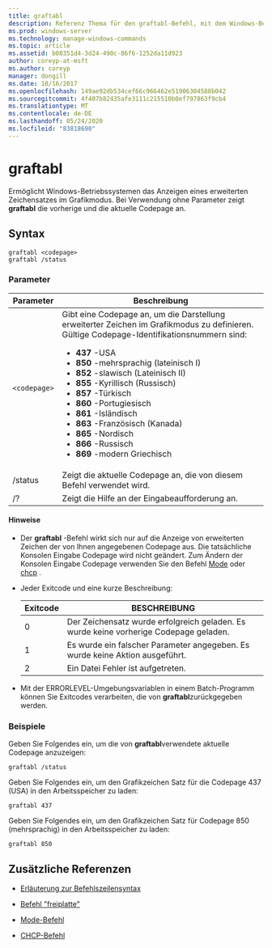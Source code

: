 ```yaml
---
title: graftabl
description: Referenz Thema für den graftabl-Befehl, mit dem Windows-Betriebssysteme einen erweiterten Zeichensatz im Grafikmodus anzeigen können.
ms.prod: windows-server
ms.technology: manage-windows-commands
ms.topic: article
ms.assetid: b08351d4-3d24-490c-86f6-1252da11d923
author: coreyp-at-msft
ms.author: coreyp
manager: dongill
ms.date: 10/16/2017
ms.openlocfilehash: 149ae92db534cef66c966462e51906304588b042
ms.sourcegitcommit: 4f407b82435afe3111c215510b0ef797863f9cb4
ms.translationtype: MT
ms.contentlocale: de-DE
ms.lasthandoff: 05/24/2020
ms.locfileid: "83818690"
---
```

# <a name="graftabl"></a>graftabl

Ermöglicht Windows-Betriebssystemen das Anzeigen eines erweiterten Zeichensatzes im Grafikmodus. Bei Verwendung ohne Parameter zeigt **graftabl** die vorherige und die aktuelle Codepage an.

## <a name="syntax"></a>Syntax

```
graftabl <codepage>
graftabl /status
```

### <a name="parameters"></a>Parameter

| Parameter | Beschreibung |
| --------- | ----------- |
| `<codepage>` | Gibt eine Codepage an, um die Darstellung erweiterter Zeichen im Grafikmodus zu definieren. Gültige Codepage-Identifikationsnummern sind:<ul><li>**437** -USA</li><li>**850** -mehrsprachig (lateinisch I)</li><li>**852** -slawisch (Lateinisch II)</li><li>**855** -Kyrillisch (Russisch)</li><li>**857** -Türkisch</li><li>**860** -Portugiesisch</li><li>**861** -Isländisch</li><li>**863** -Französisch (Kanada)</li><li>**865** -Nordisch</li><li>**866** -Russisch</li><li>**869** -modern Griechisch</li></ul> |
| /status | Zeigt die aktuelle Codepage an, die von diesem Befehl verwendet wird. |
| /? | Zeigt die Hilfe an der Eingabeaufforderung an. |

#### <a name="remarks"></a>Hinweise

- Der **graftabl** -Befehl wirkt sich nur auf die Anzeige von erweiterten Zeichen der von Ihnen angegebenen Codepage aus. Die tatsächliche Konsolen Eingabe Codepage wird nicht geändert. Zum Ändern der Konsolen Eingabe Codepage verwenden Sie den Befehl [Mode](mode.md) oder [chcp](chcp.md) .

- Jeder Exitcode und eine kurze Beschreibung:

    | Exitcode | BESCHREIBUNG |
    | --------- | ----------- |
    | 0 | Der Zeichensatz wurde erfolgreich geladen. Es wurde keine vorherige Codepage geladen. |
    | 1 | Es wurde ein falscher Parameter angegeben. Es wurde keine Aktion ausgeführt. |
    | 2 | Ein Datei Fehler ist aufgetreten. |

- Mit der ERRORLEVEL-Umgebungsvariablen in einem Batch-Programm können Sie Exitcodes verarbeiten, die von **graftabl**zurückgegeben werden.

### <a name="examples"></a>Beispiele

Geben Sie Folgendes ein, um die von **graftabl**verwendete aktuelle Codepage anzuzeigen:

```
graftabl /status
```

Geben Sie Folgendes ein, um den Grafikzeichen Satz für die Codepage 437 (USA) in den Arbeitsspeicher zu laden:

```
graftabl 437
```

Geben Sie Folgendes ein, um den Grafikzeichen Satz für Codepage 850 (mehrsprachig) in den Arbeitsspeicher zu laden:

```
graftabl 850
```

## <a name="additional-references"></a>Zusätzliche Referenzen

- [Erläuterung zur Befehlszeilensyntax](command-line-syntax-key.md)

- [Befehl "freiplatte"](freedisk.md)

- [Mode-Befehl](mode.md)

- [CHCP-Befehl](chcp.md)
